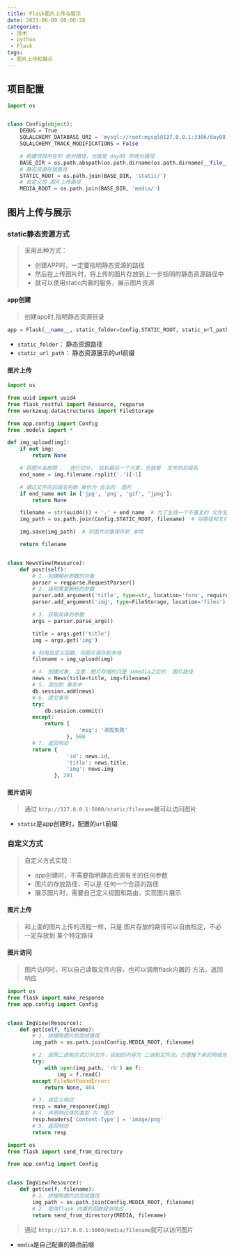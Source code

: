 ```yaml
---
title: Flask图片上传与展示
date: 2021-06-09 00:00:28
categories:
 - 技术
 - python
 - Flask
tags:
 - 图片上传和展示
---
```


## 项目配置

```python
import os


class Config(object):
    DEBUG = True
    SQLALCHEMY_DATABASE_URI = 'mysql://root:mysql@127.0.0.1:3306/day08'
    SQLALCHEMY_TRACK_MODIFICATIONS = False

    # 构建项目所在的 绝对路径，也就是 day08 的绝对路径
    BASE_DIR = os.path.abspath(os.path.dirname(os.path.dirname(__file__)))
    # 静态资源存放路径
    STATIC_ROOT = os.path.join(BASE_DIR, 'static/')
    # 自定义的 图片上传路径
    MEDIA_ROOT = os.path.join(BASE_DIR, 'media/')
```

## 图片上传与展示

### static静态资源方式

>   采用此种方式：
>
>   -   创建APP时，一定要指明静态资源的路径
>   -   然后在上传图片时，将上传的图片存放到上一步指明的静态资源路径中
>   -   就可以使用static内置的服务，展示图片资源

#### app创建

>   创建app时,指明静态资源目录

```python
app = Flask(__name__, static_folder=Config.STATIC_ROOT, static_url_path='/static')
```

-   `static_folder`： 静态资源路径
-   `static_url_path`： 静态资源展示的url前缀

#### 图片上传

```python
import os

from uuid import uuid4
from flask_restful import Resource, reqparse
from werkzeug.datastructures import FileStorage

from app.config import Config
from .models import *

def img_upload(img):
    if not img:
        return None

    # 将图片名按照 .  进行切分， 找到最后一个元素，也就是  文件的后缀名
    end_name = img.filename.rsplit('.')[-1]

    # 通过文件的后缀名判断 身份为 合法的  图片
    if end_name not in ['jpg', 'png', 'gif', 'jpeg']:
        return None

    filename = str(uuid4()) + '.' + end_name  # 为了生成一个不重复的 文件名
    img_path = os.path.join(Config.STATIC_ROOT, filename)  # 将路径和文件名拼接在一起，方便保存文件

    img.save(img_path)  # 将图片对象保存到 本地

    return filename


class NewsView(Resource):
    def post(self):
        # 1. 创建解析参数的对象
        parser = reqparse.RequestParser()
        # 2. 指明需要解析的参数
        parser.add_argument('title', type=str, location='form', required=True)
        parser.add_argument('img', type=FileStorage, location='files')

        # 3. 获取具体的参数
        args = parser.parse_args()

        title = args.get('title')
        img = args.get('img')

        # 利用自定义函数，将图片保存到本地
        filename = img_upload(img)

        # 4. 创建对象, 注意：图片存储的只是 从media之后的  图片路径
        news = News(title=title, img=filename)
        # 5. 添加到 事务中
        db.session.add(news)
        # 6. 提交事务
        try:
            db.session.commit()
        except:
            return {
                       'msg': '添加失败'
                   }, 500
        # 7. 返回响应
        return {
                   'id': news.id,
                   'title': news.title,
                   'img': news.img
               }, 201
```

#### 图片访问

>   通过 `http://127.0.0.1:5000/static/filename`就可以访问图片

-   `static`是app创建时，配置的`url`前缀

### 自定义方式

>   自定义方式实现：
>
>   -   app创建时，不需要指明静态资源有关的任何参数
>   -   图片的存放路径，可以是 任何一个合适的路径
>   -   展示图片时，需要自己定义视图和路由，实现图片展示

#### 图片上传

>   和上面的图片上传的流程一样，只是 图片存放的路径可以自由指定，不必一定存放到 某个特定路径

#### 图片访问

>   图片访问时，可以自己读取文件内容，也可以调用flask内置的 方法，返回响应

```python
import os
from flask import make_response
from app.config import Config


class ImgView(Resource):
    def get(self, filename):
        # 1. 拼接除图片的完成路径
        img_path = os.path.join(Config.MEDIA_ROOT, filename)

        # 2. 按照二进制方式打开文件，读到的内容为 二进制文件流，方便接下来的网络传输
        try:
            with open(img_path, 'rb') as f:
                img = f.read()
        except FileNotFoundError:
            return None, 404

        # 3. 自定义响应
        resp = make_response(img)
        # 4. 声明响应体的类型 为  图片
        resp.headers['Content-Type'] = 'image/png'
        # 5. 返回响应
        return resp
```

```python
import os
from flask import send_from_directory

from app.config import Config


class ImgView(Resource):
    def get(self, filename):
        # 1. 拼接除图片的完成路径
        img_path = os.path.join(Config.MEDIA_ROOT, filename)
		# 2. 使用flask 内置的函数提供响应
        return send_from_directory(MEDIA, filename)

```

>   通过 `http://127.0.0.1:5000/media/filename`就可以访问图片

-   `media`是自己配置的路由前缀
